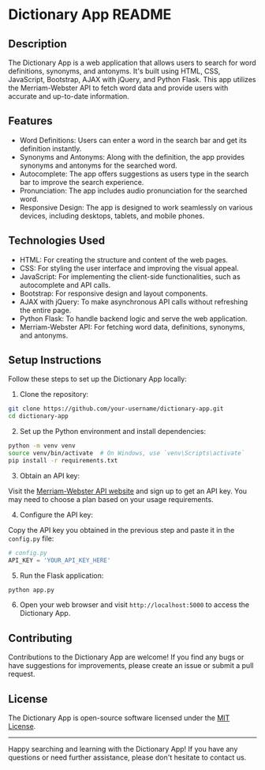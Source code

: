 # Dictionary App README

## Description

The Dictionary App is a web application that allows users to search for word definitions, synonyms, and antonyms. It's built using HTML, CSS, JavaScript, Bootstrap, AJAX with jQuery, and Python Flask. This app utilizes the Merriam-Webster API to fetch word data and provide users with accurate and up-to-date information.

## Features

- Word Definitions: Users can enter a word in the search bar and get its definition instantly.
- Synonyms and Antonyms: Along with the definition, the app provides synonyms and antonyms for the searched word.
- Autocomplete: The app offers suggestions as users type in the search bar to improve the search experience.
- Pronunciation: The app includes audio pronunciation for the searched word.
- Responsive Design: The app is designed to work seamlessly on various devices, including desktops, tablets, and mobile phones.

## Technologies Used

- HTML: For creating the structure and content of the web pages.
- CSS: For styling the user interface and improving the visual appeal.
- JavaScript: For implementing the client-side functionalities, such as autocomplete and API calls.
- Bootstrap: For responsive design and layout components.
- AJAX with jQuery: To make asynchronous API calls without refreshing the entire page.
- Python Flask: To handle backend logic and serve the web application.
- Merriam-Webster API: For fetching word data, definitions, synonyms, and antonyms.

## Setup Instructions

Follow these steps to set up the Dictionary App locally:

1. Clone the repository:

```bash
git clone https://github.com/your-username/dictionary-app.git
cd dictionary-app
```

2. Set up the Python environment and install dependencies:

```bash
python -m venv venv
source venv/bin/activate  # On Windows, use `venv\Scripts\activate`
pip install -r requirements.txt
```

3. Obtain an API key:

Visit the [Merriam-Webster API website](https://dictionaryapi.com/register/index) and sign up to get an API key. You may need to choose a plan based on your usage requirements.

4. Configure the API key:

Copy the API key you obtained in the previous step and paste it in the `config.py` file:

```python
# config.py
API_KEY = 'YOUR_API_KEY_HERE'
```

5. Run the Flask application:

```bash
python app.py
```

6. Open your web browser and visit `http://localhost:5000` to access the Dictionary App.

## Contributing

Contributions to the Dictionary App are welcome! If you find any bugs or have suggestions for improvements, please create an issue or submit a pull request.

## License

The Dictionary App is open-source software licensed under the [MIT License](LICENSE).

---

Happy searching and learning with the Dictionary App! If you have any questions or need further assistance, please don't hesitate to contact us.
